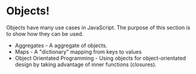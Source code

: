 # Objects!
Objects have many use cases in JavaScript. The purpose of this section is to show how they can be used.

* Aggregates - A aggregate of objects.
* Maps - A "dictionary" mapping from keys to values
* Object Orientated Programming - Using objects for object-orientated design by taking advantage of inner functions (closures).
